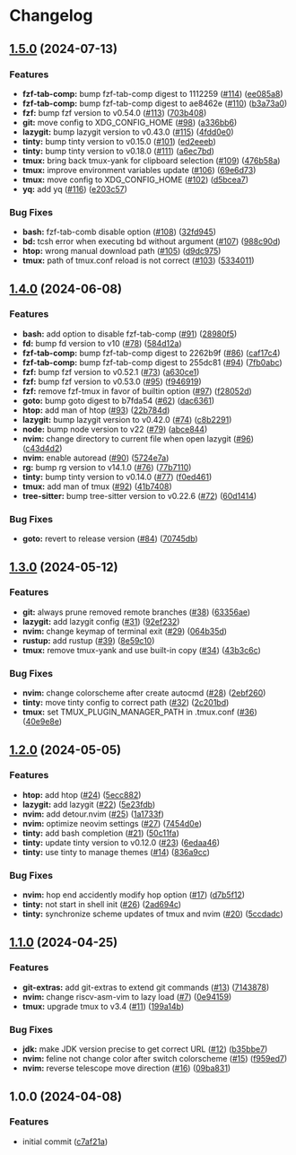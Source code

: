 # Changelog

## [1.5.0](https://github.com/henry-hsieh/personal-setup/compare/v1.4.0...v1.5.0) (2024-07-13)


### Features

* **fzf-tab-comp:** bump fzf-tab-comp digest to 1112259 ([#114](https://github.com/henry-hsieh/personal-setup/issues/114)) ([ee085a8](https://github.com/henry-hsieh/personal-setup/commit/ee085a868c0817d4018e21ea70fd62129388c302))
* **fzf-tab-comp:** bump fzf-tab-comp digest to ae8462e ([#110](https://github.com/henry-hsieh/personal-setup/issues/110)) ([b3a73a0](https://github.com/henry-hsieh/personal-setup/commit/b3a73a0f0556047e613fd10cc4179ef663676cda))
* **fzf:** bump fzf version to v0.54.0 ([#113](https://github.com/henry-hsieh/personal-setup/issues/113)) ([703b408](https://github.com/henry-hsieh/personal-setup/commit/703b408036524779c9274d8045b854c0ed60f02f))
* **git:** move config to XDG_CONFIG_HOME ([#98](https://github.com/henry-hsieh/personal-setup/issues/98)) ([a336bb6](https://github.com/henry-hsieh/personal-setup/commit/a336bb601452c5be3ff2a1f6cd07e02dce8e3140))
* **lazygit:** bump lazygit version to v0.43.0 ([#115](https://github.com/henry-hsieh/personal-setup/issues/115)) ([4fdd0e0](https://github.com/henry-hsieh/personal-setup/commit/4fdd0e0e3f103807dde75eb2f714b9997a2ff55d))
* **tinty:** bump tinty version to v0.15.0 ([#101](https://github.com/henry-hsieh/personal-setup/issues/101)) ([ed2eeeb](https://github.com/henry-hsieh/personal-setup/commit/ed2eeebeddd8716c7ad5a32edaf0e8f3fda8a24c))
* **tinty:** bump tinty version to v0.18.0 ([#111](https://github.com/henry-hsieh/personal-setup/issues/111)) ([a6ec7bd](https://github.com/henry-hsieh/personal-setup/commit/a6ec7bde126d1991b9c776b1449fd87c79d7b04d))
* **tmux:** bring back tmux-yank for clipboard selection ([#109](https://github.com/henry-hsieh/personal-setup/issues/109)) ([476b58a](https://github.com/henry-hsieh/personal-setup/commit/476b58ac90dc20c0ac791479140eae8fef955f0c))
* **tmux:** improve environment variables update ([#106](https://github.com/henry-hsieh/personal-setup/issues/106)) ([69e6d73](https://github.com/henry-hsieh/personal-setup/commit/69e6d73fc957f3f962baf204018204d371149573))
* **tmux:** move config to XDG_CONFIG_HOME ([#102](https://github.com/henry-hsieh/personal-setup/issues/102)) ([d5bcea7](https://github.com/henry-hsieh/personal-setup/commit/d5bcea74c93b9c312b90cc9a172f3bf6ee0af081))
* **yq:** add yq ([#116](https://github.com/henry-hsieh/personal-setup/issues/116)) ([e203c57](https://github.com/henry-hsieh/personal-setup/commit/e203c57fe016e4cb29ecc07e764a4039f8a45a84))


### Bug Fixes

* **bash:** fzf-tab-comb disable option ([#108](https://github.com/henry-hsieh/personal-setup/issues/108)) ([32fd945](https://github.com/henry-hsieh/personal-setup/commit/32fd9458d3795b01541356de83ae37c5876d3008))
* **bd:** tcsh error when executing bd without argument ([#107](https://github.com/henry-hsieh/personal-setup/issues/107)) ([988c90d](https://github.com/henry-hsieh/personal-setup/commit/988c90d0f4b439f5dcfb83267d579cca5aeb1ff5))
* **htop:** wrong manual download path ([#105](https://github.com/henry-hsieh/personal-setup/issues/105)) ([d9dc975](https://github.com/henry-hsieh/personal-setup/commit/d9dc975baa886a7a6d10184c6db3c2d270a68b57))
* **tmux:** path of tmux.conf reload is not correct ([#103](https://github.com/henry-hsieh/personal-setup/issues/103)) ([5334011](https://github.com/henry-hsieh/personal-setup/commit/53340118319b437c8726119946453c610ecbafad))

## [1.4.0](https://github.com/henry-hsieh/personal-setup/compare/v1.3.0...v1.4.0) (2024-06-08)


### Features

* **bash:** add option to disable fzf-tab-comp ([#91](https://github.com/henry-hsieh/personal-setup/issues/91)) ([28980f5](https://github.com/henry-hsieh/personal-setup/commit/28980f511776863ce9172b03b03d6bb5d929e673))
* **fd:** bump fd version to v10 ([#78](https://github.com/henry-hsieh/personal-setup/issues/78)) ([584d12a](https://github.com/henry-hsieh/personal-setup/commit/584d12ad47eceddd7baf4a0a40db1e3234d89fed))
* **fzf-tab-comp:** bump fzf-tab-comp digest to 2262b9f ([#86](https://github.com/henry-hsieh/personal-setup/issues/86)) ([caf17c4](https://github.com/henry-hsieh/personal-setup/commit/caf17c44373bd3820ee8798dd32ca6ea315f941c))
* **fzf-tab-comp:** bump fzf-tab-comp digest to 255dc81 ([#94](https://github.com/henry-hsieh/personal-setup/issues/94)) ([7fb0abc](https://github.com/henry-hsieh/personal-setup/commit/7fb0abcf53b09536e75fbf91619761053ea53bb8))
* **fzf:** bump fzf version to v0.52.1 ([#73](https://github.com/henry-hsieh/personal-setup/issues/73)) ([a630ce1](https://github.com/henry-hsieh/personal-setup/commit/a630ce1e200d86e2928091144c9275b3be1384cc))
* **fzf:** bump fzf version to v0.53.0 ([#95](https://github.com/henry-hsieh/personal-setup/issues/95)) ([f946919](https://github.com/henry-hsieh/personal-setup/commit/f946919274991b723ce82600f49b960ceecf7e6a))
* **fzf:** remove fzf-tmux in favor of builtin option ([#97](https://github.com/henry-hsieh/personal-setup/issues/97)) ([f28052d](https://github.com/henry-hsieh/personal-setup/commit/f28052d24ec764a708f114fd47b39c40ad9e5eea))
* **goto:** bump goto digest to b7fda54 ([#62](https://github.com/henry-hsieh/personal-setup/issues/62)) ([dac6361](https://github.com/henry-hsieh/personal-setup/commit/dac6361c9ac1f6a94aac15ac93daef1e4ed0e8b3))
* **htop:** add man of htop ([#93](https://github.com/henry-hsieh/personal-setup/issues/93)) ([22b784d](https://github.com/henry-hsieh/personal-setup/commit/22b784d8e6eb59ac52beea8a777477841b8a9313))
* **lazygit:** bump lazygit version to v0.42.0 ([#74](https://github.com/henry-hsieh/personal-setup/issues/74)) ([c8b2291](https://github.com/henry-hsieh/personal-setup/commit/c8b2291a51df05729b2b16ef05734f536f8e51f4))
* **node:** bump node version to v22 ([#79](https://github.com/henry-hsieh/personal-setup/issues/79)) ([abce844](https://github.com/henry-hsieh/personal-setup/commit/abce844502149a0ce2526786ed761d55e2c3718b))
* **nvim:** change directory to current file when open lazygit ([#96](https://github.com/henry-hsieh/personal-setup/issues/96)) ([c43d4d2](https://github.com/henry-hsieh/personal-setup/commit/c43d4d23064dd7b802f7c405b3921afa79f5ba89))
* **nvim:** enable autoread ([#90](https://github.com/henry-hsieh/personal-setup/issues/90)) ([5724e7a](https://github.com/henry-hsieh/personal-setup/commit/5724e7a2ae9d8a4f965a60b2e41b619ca97716e5))
* **rg:** bump rg version to v14.1.0 ([#76](https://github.com/henry-hsieh/personal-setup/issues/76)) ([77b7110](https://github.com/henry-hsieh/personal-setup/commit/77b711016b303a06419b3758db2528b1297627e3))
* **tinty:** bump tinty version to v0.14.0 ([#77](https://github.com/henry-hsieh/personal-setup/issues/77)) ([f0ed461](https://github.com/henry-hsieh/personal-setup/commit/f0ed46103badc6bbda8cb01cc4bf95c76e8f68d7))
* **tmux:** add man of tmux ([#92](https://github.com/henry-hsieh/personal-setup/issues/92)) ([41b7408](https://github.com/henry-hsieh/personal-setup/commit/41b7408dceb3d5cd7594b8844fbfdee8128c6e71))
* **tree-sitter:** bump tree-sitter version to v0.22.6 ([#72](https://github.com/henry-hsieh/personal-setup/issues/72)) ([60d1414](https://github.com/henry-hsieh/personal-setup/commit/60d14140df9d0a24ba0703385c2aa62d96dc6459))


### Bug Fixes

* **goto:** revert to release version ([#84](https://github.com/henry-hsieh/personal-setup/issues/84)) ([70745db](https://github.com/henry-hsieh/personal-setup/commit/70745dba16b12c6aec915acbf50f488fcfc99daf))

## [1.3.0](https://github.com/henry-hsieh/personal-setup/compare/v1.2.0...v1.3.0) (2024-05-12)


### Features

* **git:** always prune removed remote branches ([#38](https://github.com/henry-hsieh/personal-setup/issues/38)) ([63356ae](https://github.com/henry-hsieh/personal-setup/commit/63356ae436235e11a401a90964ec4f2d13fbaf73))
* **lazygit:** add lazygit config ([#31](https://github.com/henry-hsieh/personal-setup/issues/31)) ([92ef232](https://github.com/henry-hsieh/personal-setup/commit/92ef2327dfadfd3409a806d8e2096468cf08df4d))
* **nvim:** change keymap of terminal exit ([#29](https://github.com/henry-hsieh/personal-setup/issues/29)) ([064b35d](https://github.com/henry-hsieh/personal-setup/commit/064b35d6991ee05aa192287c263e61638289dba8))
* **rustup:** add rustup ([#39](https://github.com/henry-hsieh/personal-setup/issues/39)) ([8e59c10](https://github.com/henry-hsieh/personal-setup/commit/8e59c10f52c83a29c14d1e983870b02f7f141386))
* **tmux:** remove tmux-yank and use built-in copy ([#34](https://github.com/henry-hsieh/personal-setup/issues/34)) ([43b3c6c](https://github.com/henry-hsieh/personal-setup/commit/43b3c6cd498a4bb150ebb6a852010f3276fdd90b))


### Bug Fixes

* **nvim:** change colorscheme after create autocmd ([#28](https://github.com/henry-hsieh/personal-setup/issues/28)) ([2ebf260](https://github.com/henry-hsieh/personal-setup/commit/2ebf2606b587bed8655c029eb13fa3a9517b63f7))
* **tinty:** move tinty config to correct path ([#32](https://github.com/henry-hsieh/personal-setup/issues/32)) ([2c201bd](https://github.com/henry-hsieh/personal-setup/commit/2c201bd79dcf4a3a191b296662a1104967981616))
* **tmux:** set TMUX_PLUGIN_MANAGER_PATH in .tmux.conf ([#36](https://github.com/henry-hsieh/personal-setup/issues/36)) ([40e9e8e](https://github.com/henry-hsieh/personal-setup/commit/40e9e8e96da8aa6d240a5aa23f854048a70159c0))

## [1.2.0](https://github.com/henry-hsieh/personal-setup/compare/v1.1.0...v1.2.0) (2024-05-05)


### Features

* **htop:** add htop ([#24](https://github.com/henry-hsieh/personal-setup/issues/24)) ([5ecc882](https://github.com/henry-hsieh/personal-setup/commit/5ecc88249bbc995127d33fd70c0e5f500b2582fc))
* **lazygit:** add lazygit ([#22](https://github.com/henry-hsieh/personal-setup/issues/22)) ([5e23fdb](https://github.com/henry-hsieh/personal-setup/commit/5e23fdbe65629c55e7f732177b1d56b7a8186c8d))
* **nvim:** add detour.nvim ([#25](https://github.com/henry-hsieh/personal-setup/issues/25)) ([1a1733f](https://github.com/henry-hsieh/personal-setup/commit/1a1733f691102ed5bf15c7d158a362bdd1980c91))
* **nvim:** optimize neovim settings ([#27](https://github.com/henry-hsieh/personal-setup/issues/27)) ([7454d0e](https://github.com/henry-hsieh/personal-setup/commit/7454d0e17dc5d1ee3cfaf322501f00adf8130a0c))
* **tinty:** add bash completion ([#21](https://github.com/henry-hsieh/personal-setup/issues/21)) ([50c11fa](https://github.com/henry-hsieh/personal-setup/commit/50c11fad317e56a9d1336cb2d947d6c48c5535be))
* **tinty:** update tinty version to v0.12.0 ([#23](https://github.com/henry-hsieh/personal-setup/issues/23)) ([6edaa46](https://github.com/henry-hsieh/personal-setup/commit/6edaa46216c91e092780556c66ba44dc7ba3c988))
* **tinty:** use tinty to manage themes ([#14](https://github.com/henry-hsieh/personal-setup/issues/14)) ([836a9cc](https://github.com/henry-hsieh/personal-setup/commit/836a9cc476051d1e85c00df2585eda786a231cd3))


### Bug Fixes

* **nvim:** hop end accidently modify hop option ([#17](https://github.com/henry-hsieh/personal-setup/issues/17)) ([d7b5f12](https://github.com/henry-hsieh/personal-setup/commit/d7b5f1218ea0dc6c87b4e8499b086e70b61e8d0d))
* **tinty:** not start in shell init ([#26](https://github.com/henry-hsieh/personal-setup/issues/26)) ([2ad694c](https://github.com/henry-hsieh/personal-setup/commit/2ad694cd0cfddca886291e2d1498ebb20f17fedb))
* **tinty:** synchronize scheme updates of tmux and nvim ([#20](https://github.com/henry-hsieh/personal-setup/issues/20)) ([5ccdadc](https://github.com/henry-hsieh/personal-setup/commit/5ccdadcc27cf1189f16cfcaa0b59d26bb3ce8f1e))

## [1.1.0](https://github.com/henry-hsieh/personal-setup/compare/v1.0.0...v1.1.0) (2024-04-25)


### Features

* **git-extras:** add git-extras to extend git commands ([#13](https://github.com/henry-hsieh/personal-setup/issues/13)) ([7143878](https://github.com/henry-hsieh/personal-setup/commit/71438783b8bb6310aebd5c783182b66f1ded53e3))
* **nvim:** change riscv-asm-vim to lazy load ([#7](https://github.com/henry-hsieh/personal-setup/issues/7)) ([0e94159](https://github.com/henry-hsieh/personal-setup/commit/0e94159c0c818a8aba023da6bc3174d43ab97610))
* **tmux:** upgrade tmux to v3.4 ([#11](https://github.com/henry-hsieh/personal-setup/issues/11)) ([199a14b](https://github.com/henry-hsieh/personal-setup/commit/199a14beb787c838de211ef13813a7286169f254))


### Bug Fixes

* **jdk:** make JDK version precise to get correct URL ([#12](https://github.com/henry-hsieh/personal-setup/issues/12)) ([b35bbe7](https://github.com/henry-hsieh/personal-setup/commit/b35bbe78ac36b586d27aa52d87d8d8bbfaa4cc7e))
* **nvim:** feline not change color after switch colorscheme ([#15](https://github.com/henry-hsieh/personal-setup/issues/15)) ([f959ed7](https://github.com/henry-hsieh/personal-setup/commit/f959ed7f695fa14cbd7fd73e1fc5e6fc9a167ac6))
* **nvim:** reverse telescope move direction ([#16](https://github.com/henry-hsieh/personal-setup/issues/16)) ([09ba831](https://github.com/henry-hsieh/personal-setup/commit/09ba8310b45ef33eeccbf10506107b32fb0a7357))

## 1.0.0 (2024-04-08)


### Features

* initial commit ([c7af21a](https://github.com/henry-hsieh/personal-setup/commit/c7af21a59fc5cb74cc6e7addcb5b016b509364c4))
